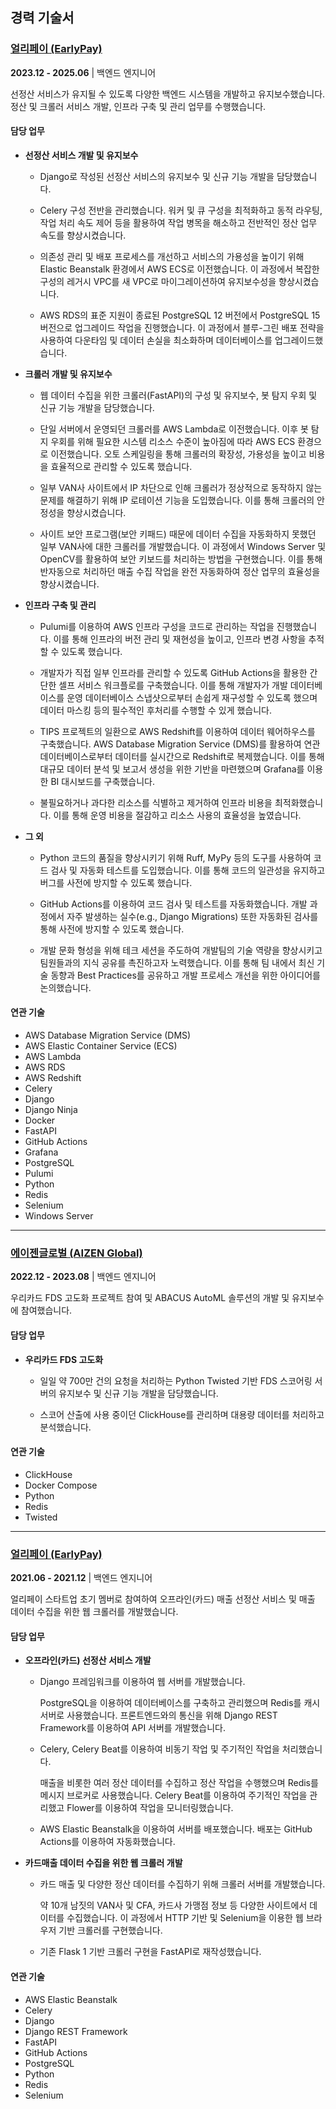 <!-- AI-NOTE: This is my full career description. -->

## 경력 기술서

### [얼리페이 (EarlyPay)](https://earlypay.co.kr/)

**2023.12 - 2025.06** | 백엔드 엔지니어

선정산 서비스가 유지될 수 있도록 다양한 백엔드 시스템을 개발하고 유지보수했습니다. 정산 및 크롤러 서비스 개발, 인프라 구축 및 관리 업무를 수행했습니다.

#### 담당 업무

- **선정산 서비스 개발 및 유지보수**

  - Django로 작성된 선정산 서비스의 유지보수 및 신규 기능 개발을 담당했습니다.

  - Celery 구성 전반을 관리했습니다. 워커 및 큐 구성을 최적화하고 동적 라우팅, 작업 처리 속도 제어 등을 활용하여 작업 병목을 해소하고 전반적인 정산 업무 속도를 향상시켰습니다.

  - 의존성 관리 및 배포 프로세스를 개선하고 서비스의 가용성을 높이기 위해 Elastic Beanstalk 환경에서 AWS ECS로 이전했습니다. 이 과정에서 복잡한 구성의 레거시 VPC를 새 VPC로 마이그레이션하여 유지보수성을 향상시켰습니다.

  - AWS RDS의 표준 지원이 종료된 PostgreSQL 12 버전에서 PostgreSQL 15 버전으로 업그레이드 작업을 진행했습니다. 이 과정에서 블루-그린 배포 전략을 사용하여 다운타임 및 데이터 손실을 최소화하며 데이터베이스를 업그레이드했습니다.

- **크롤러 개발 및 유지보수**

  - 웹 데이터 수집을 위한 크롤러(FastAPI)의 구성 및 유지보수, 봇 탐지 우회 및 신규 기능 개발을 담당했습니다.

  - 단일 서버에서 운영되던 크롤러를 AWS Lambda로 이전했습니다. 이후 봇 탐지 우회를 위해 필요한 시스템 리소스 수준이 높아짐에 따라 AWS ECS 환경으로 이전했습니다. 오토 스케일링을 통해 크롤러의 확장성, 가용성을 높이고 비용을 효율적으로 관리할 수 있도록 했습니다.

  - 일부 VAN사 사이트에서 IP 차단으로 인해 크롤러가 정상적으로 동작하지 않는 문제를 해결하기 위해 IP 로테이션 기능을 도입했습니다. 이를 통해 크롤러의 안정성을 향상시켰습니다.

  - 사이트 보안 프로그램(보안 키패드) 때문에 데이터 수집을 자동화하지 못했던 일부 VAN사에 대한 크롤러를 개발했습니다. 이 과정에서 Windows Server 및 OpenCV를 활용하여 보안 키보드를 처리하는 방법을 구현했습니다. 이를 통해 반자동으로 처리하던 매출 수집 작업을 완전 자동화하여 정산 업무의 효율성을 향상시켰습니다.

- **인프라 구축 및 관리**

  - Pulumi를 이용하여 AWS 인프라 구성을 코드로 관리하는 작업을 진행했습니다. 이를 통해 인프라의 버전 관리 및 재현성을 높이고, 인프라 변경 사항을 추적할 수 있도록 했습니다.

  - 개발자가 직접 일부 인프라를 관리할 수 있도록 GitHub Actions을 활용한 간단한 셀프 서비스 워크플로를 구축했습니다. 이를 통해 개발자가 개발 데이터베이스를 운영 데이터베이스 스냅샷으로부터 손쉽게 재구성할 수 있도록 했으며 데이터 마스킹 등의 필수적인 후처리를 수행할 수 있게 했습니다.

  - TIPS 프로젝트의 일환으로 AWS Redshift를 이용하여 데이터 웨어하우스를 구축했습니다. AWS Database Migration Service (DMS)를 활용하여 연관 데이터베이스로부터 데이터를 실시간으로 Redshift로 복제했습니다. 이를 통해 대규모 데이터 분석 및 보고서 생성을 위한 기반을 마련했으며 Grafana를 이용한 BI 대시보드를 구축했습니다.

  - 불필요하거나 과다한 리소스를 식별하고 제거하여 인프라 비용을 최적화했습니다. 이를 통해 운영 비용을 절감하고 리소스 사용의 효율성을 높였습니다.

- **그 외**

  - Python 코드의 품질을 향상시키기 위해 Ruff, MyPy 등의 도구를 사용하여 코드 검사 및 자동화 테스트를 도입했습니다. 이를 통해 코드의 일관성을 유지하고 버그를 사전에 방지할 수 있도록 했습니다.

  - GitHub Actions를 이용하여 코드 검사 및 테스트를 자동화했습니다. 개발 과정에서 자주 발생하는 실수(e.g., Django Migrations) 또한 자동화된 검사를 통해 사전에 방지할 수 있도록 했습니다.

  - 개발 문화 형성을 위해 테크 세션을 주도하여 개발팀의 기술 역량을 향상시키고 팀원들과의 지식 공유를 촉진하고자 노력했습니다. 이를 통해 팀 내에서 최신 기술 동향과 Best Practices를 공유하고 개발 프로세스 개선을 위한 아이디어를 논의했습니다.

#### 연관 기술

- AWS Database Migration Service (DMS)
- AWS Elastic Container Service (ECS)
- AWS Lambda
- AWS RDS
- AWS Redshift
- Celery
- Django
- Django Ninja
- Docker
- FastAPI
- GitHub Actions
- Grafana
- PostgreSQL
- Pulumi
- Python
- Redis
- Selenium
- Windows Server

---

### [에이젠글로벌 (AIZEN Global)](https://www.aizenglobal.com/)

**2022.12 - 2023.08** | 백엔드 엔지니어

우리카드 FDS 고도화 프로젝트 참여 및 ABACUS AutoML 솔루션의 개발 및 유지보수에 참여했습니다.

#### 담당 업무

- **우리카드 FDS 고도화**

  - 일일 약 700만 건의 요청을 처리하는 Python Twisted 기반 FDS 스코어링 서버의 유지보수 및 신규 기능 개발을 담당했습니다.

  - 스코어 산출에 사용 중이던 ClickHouse를 관리하며 대용량 데이터를 처리하고 분석했습니다.

#### 연관 기술

- ClickHouse
- Docker Compose
- Python
- Redis
- Twisted

---

### [얼리페이 (EarlyPay)](https://earlypay.co.kr/)

**2021.06 - 2021.12** | 백엔드 엔지니어

얼리페이 스타트업 초기 멤버로 참여하여 오프라인(카드) 매출 선정산 서비스 및 매출 데이터 수집을 위한 웹 크롤러를 개발했습니다.

#### 담당 업무

- **오프라인(카드) 선정산 서비스 개발**

  - Django 프레임워크를 이용하여 웹 서버를 개발했습니다.
    
    PostgreSQL을 이용하여 데이터베이스를 구축하고 관리했으며 Redis를 캐시 서버로 사용했습니다. 프론트엔드와의 통신을 위해 Django REST Framework를 이용하여 API 서버를 개발했습니다.

  - Celery, Celery Beat를 이용하여 비동기 작업 및 주기적인 작업을 처리했습니다.

    매출을 비롯한 여러 정산 데이터를 수집하고 정산 작업을 수행했으며 Redis를 메시지 브로커로 사용했습니다. Celery Beat를 이용하여 주기적인 작업을 관리했고 Flower를 이용하여 작업을 모니터링했습니다.

  - AWS Elastic Beanstalk을 이용하여 서버를 배포했습니다. 배포는 GitHub Actions를 이용하여 자동화했습니다.

- **카드매출 데이터 수집을 위한 웹 크롤러 개발**

  - 카드 매출 및 다양한 정산 데이터를 수집하기 위해 크롤러 서버를 개발했습니다.

    약 10개 남짓의 VAN사 및 CFA, 카드사 가맹점 정보 등 다양한 사이트에서 데이터를 수집했습니다. 이 과정에서 HTTP 기반 및 Selenium을 이용한 웹 브라우저 기반 크롤러를 구현했습니다. 

  - 기존 Flask 1 기반 크롤러 구현을 FastAPI로 재작성했습니다.

#### 연관 기술

- AWS Elastic Beanstalk
- Celery
- Django
- Django REST Framework
- FastAPI
- GitHub Actions
- PostgreSQL
- Python
- Redis
- Selenium
